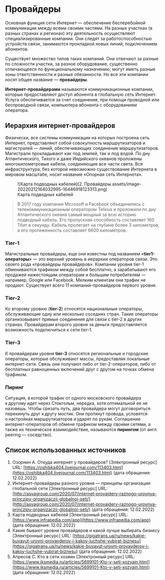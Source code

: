 # Провайдеры

Основная функция сети Интернет — обеспечение бесперебойной коммуникации между всеми своими частями. На разных участках (в разных странах и регионах) эту деятельность осуществляют специализированные компании. Они следят за работоспособностью устройств связи, занимаются прокладкой новых линий, подключением абонентов.

Существует множество типов таких компаний. Они отвечают за разные по сложности участки, за разное оборудование, существенно отличающееся по функциональному назначению; могут иметь разные зоны ответственности и разные обязанности. Но все эти компании носят общее название — **провайдеры**.

**Интернет-провайдерами** называются коммуникационные компании, которые предоставляют доступ абонента в глобальную сеть Интернет. Услуга обеспечивается за счет соединения, при помощи проводной или беспроводной связи, компьютера абонента с оборудованием оператора.

## Иерархия интернет-провайдеров

Физически, все системы коммуникации на которых построена сеть Интернет, представляют собой совокупность маршрутизаторов и магистралей — линий, обеспечивающих соединение маршрутизаторов. Магистрали прокладывают как под землей, так и под водой. По дну Атлантического, Тихого и даже Индийского океанов проложены многокилометровые кабели, соединяющие все части света. Вся инфраструктура, без которой невозможно существование Интернета в мировом масштабе, носит название «Опорная сеть Интернета».

<figure markdown>
  ![Карта подводных кабелей](2. Провайдеры.assets/image-20220212164032995-16446918123313.png)
  <figcaption>Карта подводных кабелей</figcaption>
</figure>

> В 2017 году компании Microsoft и Facebook объединились с телекоммуникационным оператором Telxius и проложили по дну Атлантического океана самый мощный за всю историю подводный кабель. Его пропускная способность составляет 160 Тбит в секунду. Кабель пролегает на глубине более 3 километров, а его протяженность составляет 6600 километров.

### Tier-1

Магистральные провайдеры, еще они известны под названием «**tier1-операторы**» — это верхний уровень в иерархии операторов связи. Это своего рода «провайдеры провайдеров». Компании уровня tier-1 обмениваются трафиком между собой бесплатно, а зарабатывают его продажей нижестоящим операторам и большим потребителям — например, Google или Facebook. Мелким клиентам они трафик не продают. Существует всего 11 компаний-провайдеров первого уровня.

### Tier-2

Ко второму уровню (**tier-2**) относятся национальные операторы, обслуживающие одну или несколько соседних стран. Такие операторы организовывают прямые соединения для связи с tier-2 в других странах. Провайдерам второго уровня за деньги предоставляется возможность подключиться к сети tier-1.

### Tier-3

К провайдерам уровня **tier-3** относятся региональные и городские операторы, которые обслуживают массы, предоставляя локальные интернет-сети. Связь они получают либо от tier-2-операторов, либо от бесплатных равноценных включений друг с другом на точках обмена трафиком.

### Пиринг

Ситуация, в которой трафик от одного московского провайдера к другому идет через Стокгольм, нередка, хотя оптимальной ее не назовешь. Чтобы срезать путь, два провайдера могут договориться перекинуть друг к другу мостик. Они протянут провода, условятся о настройках маршрутизаторов и ударят по рукам. Соглашение интернет-операторов об обмене трафиком между своими сетями, а также их техническое взаимодействие, называются **пирингом** (от англ. peering — соседство).

## Список использованных источников

1. Озорнин А. Откуда интернет у провайдеров? [Электронный ресурс] URL: [https://oshibka404.livejournal.com/113403.html](https://oshibka404.livejournal.com/113403.html) (дата обращения: 12.02.2022)
2. Интернет-провайдеры разного уровня — принципы организации глобальной сети [Электронный ресурс] URL: [http://asvagroup.com/2020/07/internet-provajdery-raznogo-urovnya-princzipy-organizaczii-globalnoj-seti/](http://asvagroup.com/2020/07/internet-provajdery-raznogo-urovnya-princzipy-organizaczii-globalnoj-seti/) (дата обращения: 12.02.2022)
3. Карта подводных кабелей [Электронный ресурс] URL: [https://www.infrapedia.com/app](https://www.infrapedia.com/app) (дата обращения: 12.02.2022)
4. Какие бывают уровни провайдеров и какой лучше выбирать бизнесу [Электронный ресурс] URL: [https://gigatrans.ua/ru/news/kakie-buvayut-urovni-provayderov-i-kakoy-luchshe-vubirat-biznesu](https://gigatrans.ua/ru/news/kakie-buvayut-urovni-provayderov-i-kakoy-luchshe-vubirat-biznesu) (дата обращения: 12.02.2022)
5. Апресов С. Кто в сети хозяин [Электронный ресурс] URL: [https://www.iksmedia.ru/articles/5699101-Kto-v-seti-xozyain.html](https://www.iksmedia.ru/articles/5699101-Kto-v-seti-xozyain.html) (дата обращения: 12.02.2022)